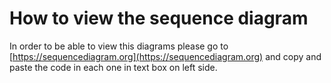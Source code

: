 # How to view the sequence diagram

In order to be able to view this diagrams please go to [https://sequencediagram.org](https://sequencediagram.org) and copy and paste the code in each one in text box on left side.

